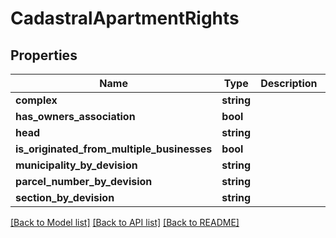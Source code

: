 # CadastralApartmentRights

## Properties
Name | Type | Description | Notes
------------ | ------------- | ------------- | -------------
**complex** | **string** |  | [optional] 
**has_owners_association** | **bool** |  | [optional] 
**head** | **string** |  | [optional] 
**is_originated_from_multiple_businesses** | **bool** |  | [optional] 
**municipality_by_devision** | **string** |  | [optional] 
**parcel_number_by_devision** | **string** |  | [optional] 
**section_by_devision** | **string** |  | [optional] 

[[Back to Model list]](../README.md#documentation-for-models) [[Back to API list]](../README.md#documentation-for-api-endpoints) [[Back to README]](../README.md)


